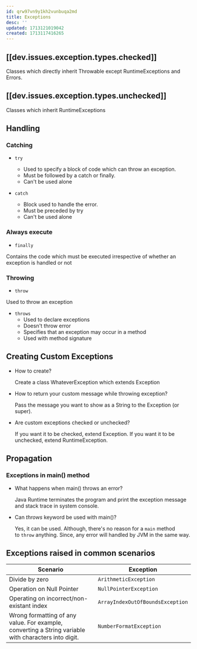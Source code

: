 ```yaml
---
id: qrw97vn9y1kh2vunbuqa2md
title: Exceptions
desc: ''
updated: 1713121019042
created: 1713117416265
---
```


## [[dev.issues.exception.types.checked]]

Classes which directly inherit Throwable except RuntimeExceptions and Errors.

## [[dev.issues.exception.types.unchecked]]

Classes which inherit RuntimeExceptions


## Handling

### Catching

- `try`
    - Used to specify a block of code which can throw an exception.
    - Must be followed by a catch or finally.
    - Can't be used alone

- `catch`
    - Block used to handle the error.
    - Must be preceded by try
    - Can't be used alone

### Always execute

- `finally`

Contains the code which must be executed irrespective of whether an exception is handled or not

### Throwing

- `throw`

Used to throw an exception

- `throws`
    - Used to declare exceptions
    - Doesn't throw error
    - Specifies that an exception may occur in a method
    - Used with method signature

## Creating Custom Exceptions

- How to create?

    Create a class WhateverException which extends Exception

- How to return your custom message while throwing exception?

    Pass the message you want to show as a String to the Exception (or super).

- Are custom exceptions checked or unchecked?

    If you want it to be checked, extend Exception. If you want it to be unchecked, extend RuntimeException.

## Propagation

### Exceptions in main() method

- What happens when main() throws an error?

    Java Runtime terminates the program and print the exception message and stack trace in system console.

- Can *throws* keyword be used with main()?

    Yes, it can be used. Although, there's no reason for a `main` method to `throw` anything. Since, any error will handled by JVM in the same way.

## Exceptions raised in common scenarios


Scenario | Exception | 
----------------|-----------|
 Divide by zero | `ArithmeticException` |
 Operation on Null Pointer   | `NullPointerException` |
 Operating on incorrect/non-existant index    | `ArrayIndexOutOfBoundsException` | 
| Wrong formatting of any value. For example, converting a String variable with characters into digit. |`NumberFormatException`|
